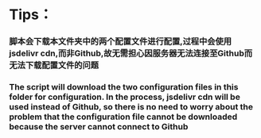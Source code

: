 # Tips：
### 脚本会下载本文件夹中的两个配置文件进行配置,过程中会使用jsdelivr cdn,而非Github,故无需担心因服务器无法连接至Github而无法下载配置文件的问题
### The script will download the two configuration files in this folder for configuration. In the process, jsdelivr cdn will be used instead of Github, so there is no need to worry about the problem that the configuration file cannot be downloaded because the server cannot connect to Github
